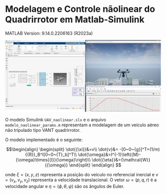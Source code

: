 # Modelagem e Controle nãolinear do Quadrirrotor em Matlab-Simulink
MATLAB Version: 9.14.0.2206163 (R2023a)

![Imagem_simulink](figures/screen_shot.png)

O modelo Simulink `UAV_naolinear.slx` e o arquivo `modelo_naolinear_params.m` representam a modelagem de um veículo aéreo não tripulado tipo VANT quadrirrotor.

O modelo implementado é o seguinte:
```math
\begin{align}
    \begin{split}
		\dot{{\xi}}&=v\\
		\dot{v}&= -[0~0~{g}]^T+(1/m){{R}}_B^I[0~0~{T}_b]^T\\
		\dot{\omega}&=I^{-1}\left({M}-{\omega}\times{{I}}{\omega}\right)\\
		\dot{{\eta}}&={\mathcal{W}}{{\omega}}
    \end{split}    
\end{align}   
```
onde ${\xi}=(x,y,z)$ representa a posição do veículo no referencial inercial e ${v}=(v_x,v_y,v_z)$ representa a velocidade translacional. O vetor ${\omega}=(p,q,r)$ é a velocidade angular e ${\eta}=(\phi, \theta, \psi)$ são os ângulos de Euler.

